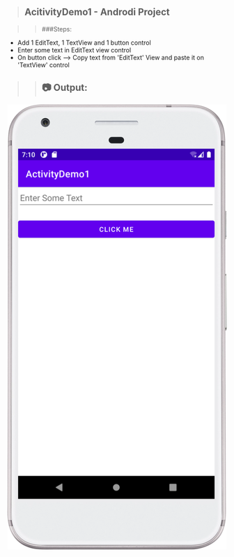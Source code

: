 > ## AcitivityDemo1 - Androdi Project

>> ###Steps:
 - Add 1 EditText, 1 TextView and 1 button control
 - Enter some text in EditText view control
 - On button click --> Copy text from 'EditText' View and paste it on 'TextView' control

>> ## :camera: Output:
![Output](ActivityDemo1_App_Screenshot.png)
